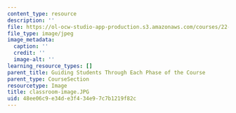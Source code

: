 ```yaml
---
content_type: resource
description: ''
file: https://ol-ocw-studio-app-production.s3.amazonaws.com/courses/22-033-nuclear-systems-design-project-fall-2011/48ee06c9e34de3f434e97c7b1219f82c_classroom-image.JPG
file_type: image/jpeg
image_metadata:
  caption: ''
  credit: ''
  image-alt: ''
learning_resource_types: []
parent_title: Guiding Students Through Each Phase of the Course
parent_type: CourseSection
resourcetype: Image
title: classroom-image.JPG
uid: 48ee06c9-e34d-e3f4-34e9-7c7b1219f82c
---
```

